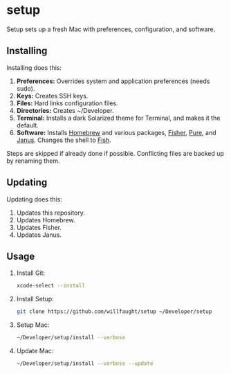 # setup

Setup sets up a fresh Mac with preferences, configuration, and software.

## Installing

Installing does this:

1. **Preferences:** Overrides system and application preferences (needs sudo).
2. **Keys:** Creates SSH keys.
3. **Files:** Hard links configuration files.
4. **Directories:** Creates ~/Developer.
5. **Terminal:** Installs a dark Solarized theme for Terminal, and makes it the default.
6. **Software:** Installs [Homebrew](https://brew.sh) and various packages, [Fisher](https://github.com/jorgebucaran/fisher), [Pure](https://github.com/pure-fish/pure), and [Janus](https://github.com/carlhuda/janus). Changes the shell to [Fish](https://github.com/fish-shell/fish-shell).

Steps are skipped if already done if possible. Conflicting files are backed up by renaming them.

## Updating

Updating does this:

1. Updates this repository.
2. Updates Homebrew.
3. Updates Fisher.
4. Updates Janus.

## Usage

1. Install Git:

    ```bash
    xcode-select --install
    ```

2. Install Setup:

    ```bash
    git clone https://github.com/willfaught/setup ~/Developer/setup
    ```

3. Setup Mac:

    ```bash
    ~/Developer/setup/install --verbose
    ```

4. Update Mac:

    ```bash
    ~/Developer/setup/install --verbose --update
    ```
